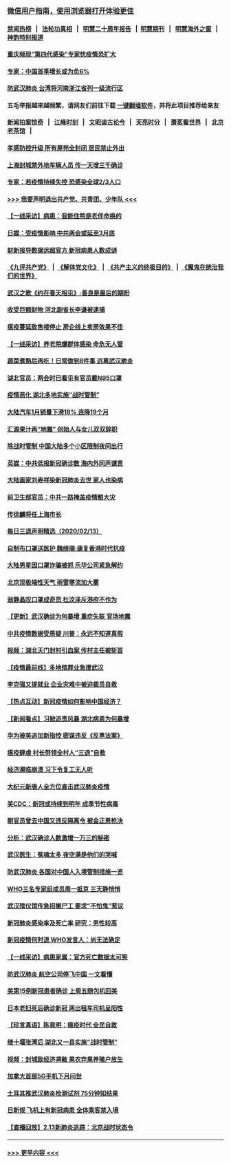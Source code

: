 ### [微信用户指南，使用浏览器打开体验更佳](https://github.com/gfw-breaker/banned-news1/blob/master/indexes/wechat-guide.md?t=0)
#### [禁闻热榜](热点新闻.md?t=0)  &nbsp;&nbsp;|&nbsp;&nbsp; [法轮功真相](https://github.com/gfw-breaker/truth/blob/master/README.md?t=0) &nbsp;&nbsp;|&nbsp;&nbsp; [明慧二十周年报告](https://github.com/gfw-breaker/mh-reports/blob/master/README.md?t=0) &nbsp;&nbsp;|&nbsp;&nbsp;[明慧期刊](https://github.com/gfw-breaker/mh-qikan) &nbsp;&nbsp;|&nbsp;&nbsp; [明慧海外之窗](https://github.com/gfw-breaker/mh-news/blob/master/README.md?t=0) &nbsp;&nbsp;|&nbsp;&nbsp; [神韵特别报道](https://github.com/gfw-breaker/mh-news/blob/master/shenyun.md?t=0)
#### [重庆频现“第四代感染”专家忧疫情恐扩大](../pages/nsc413/n11868724.md?t=02141955) 
#### [专家：中国首季增长或为负6%](../pages/nsc413/n11868582.md?t=02141955) 
#### [防武汉肺炎 台湾将河南浙江省列一级流行区](../pages/nsc413/n11868612.md?t=02141955) 
#### 五毛举报越来越频繁，请网友们前往下载 [一键翻墙软件](https://github.com/gfw-breaker/ssr-accounts)，并将此项目推荐给亲友
#### [新闻拍案惊奇](https://github.com/gfw-breaker/banned-news1/blob/master/pages/link4.md) &nbsp;&nbsp;|&nbsp;&nbsp; [江峰时刻](https://github.com/gfw-breaker/banned-news1/blob/master/pages/link4.md) &nbsp;&nbsp;|&nbsp;&nbsp; [文昭谈古论今](https://github.com/gfw-breaker/banned-news1/blob/master/pages/link4.md) &nbsp;&nbsp;|&nbsp;&nbsp; [天亮时分](https://github.com/gfw-breaker/banned-news1/blob/master/pages/link4.md) &nbsp;&nbsp;|&nbsp;&nbsp; [萧茗看世界](https://github.com/gfw-breaker/banned-news1/blob/master/pages/link4.md) &nbsp;&nbsp;|&nbsp;&nbsp; [北京老茶馆](https://github.com/gfw-breaker/banned-news1/blob/master/pages/link4.md) &nbsp;&nbsp;|&nbsp;&nbsp; 
#### [孝感防控升级 所有屋苑全封闭 居民禁止外出](../pages/nsc413/n11868558.md?t=02141955) 
#### [上海封城禁外地车辆人员 传一天增三千确诊](../pages/nsc413/n11868378.md?t=02141955) 
#### [专家：若疫情持续失控 恐感染全球2/3人口](../pages/nsc413/n11868428.md?t=02141955) 
#### [>>> 我要声明退出共产党、共青团、少年队 <<<](https://github.com/begood0513/goodnews/blob/master/quit/letter.md) 
#### [【一线采访】病患：我能住院是老伴命换的](../pages/nsc413/n11867769.md?t=02141955) 
#### [日媒：受疫情影响 中共两会或延至3月底](../pages/nsc413/n11868231.md?t=02141955) 
#### [财新报导数据远超官方 新冠病患人数成谜](../pages/nsc413/n11868190.md?t=02141955) 
#### [《九评共产党》](https://github.com/begood0513/9ping.md/blob/master/README.md) &nbsp;|&nbsp; [《解体党文化》](../../../../jtdwh.md/blob/master/README.md)  &nbsp;|&nbsp; [《共产主义的终极目的》](../../../../gczydzjmd.md/blob/master/README.md) &nbsp;|&nbsp; [《魔鬼在统治我们的世界》](../../../../mgztzwmdsj.md/blob/master/README.md) 
#### [武汉之歌《约在春天相见》:善良是最后的期盼](../pages/nsc413/n11868413.md?t=02141955) 
#### [收受巨额财物 河北副省长李谦被逮捕](../pages/nsc413/n11868451.md?t=02141955) 
#### [瘟疫蔓延致售楼停止 房企线上卖房效果不佳](../pages/nsc413/n11868146.md?t=02141955) 
#### [【一线采访】养老院爆群体感染 命危无人管](../pages/nsc413/n11868341.md?t=02141955) 
#### [蔬菜煮熟后再吃！日常做到8件事 远离武汉肺炎](../pages/nsc413/n11867364.md?t=02141955) 
#### [湖北官员：两会时已看见有官员戴N95口罩](../pages/nsc413/n11867926.md?t=02141955) 
#### [疫情恶化 湖北多地实施“战时管制”](../pages/nsc413/n11868179.md?t=02141955) 
#### [大陆汽车1月销量下滑18% 连降19个月](../pages/nsc413/n11867516.md?t=02141955) 
#### [汇源果汁再“地震” 创始人与女儿双双辞职](../pages/nsc413/n11867908.md?t=02141955) 
#### [除战时管制 中国大陆多个小区限制夜间出行](../pages/nsc413/n11867833.md?t=02141955) 
#### [英媒：中共低报新冠确诊数 海内外同声谴责](../pages/nsc413/n11867421.md?t=02141955) 
#### [大陆画家刘寿祥染新冠肺炎去世 家人也染病](../pages/nsc413/n11867813.md?t=02141955) 
#### [前卫生部官员：中共一路掩盖疫情酿大灾](../pages/nsc413/n11867590.md?t=02141955) 
#### [传徐麟将任上海市长](../pages/nsc413/n11867709.md?t=02141955) 
#### [每日三退声明精选（2020/02/13）](../pages/nsc413/n11867712.md?t=02141955) 
#### [自制布口罩送医护 魏绮珊:康复香港时代抗疫](../pages/nsc413/n11867481.md?t=02141955) 
#### [大陆男星因口罩诈骗被抓 乐华公司紧急解约](../pages/nsc413/n11867354.md?t=02141955) 
#### [北京现极端性天气 雨雪寒流加大雾](../pages/nsc413/n11867619.md?t=02141955) 
#### [翁静晶叹口罩成奇货 杜汶泽斥港府不作为](../pages/nsc413/n11867016.md?t=02141955) 
#### [【更新】武汉确诊为何暴增 重症失联 官场地震](../pages/nsc413/n11801312.md?t=02141955) 
#### [中共疫情数据受质疑 川普：永远不知道真假](../pages/nsc413/n11867195.md?t=02141955) 
#### [视频：湖北天门封村引血案 传村主任被斩首](../pages/nsc413/n11867382.md?t=02141955) 
#### [【疫情最前线】多地殡葬业急援武汉](../pages/nsc413/n11866914.md?t=02141955) 
#### [李克强又提就业 企业灾难中被迫裁员自救](../pages/nsc413/n11867323.md?t=02141955) 
#### [【热点互动】新冠疫情如何影响中国经济？](../pages/nsc413/n11867208.md?t=02141955) 
#### [【新闻看点】习掀追责风暴 湖北病患为何暴增](../pages/nsc413/n11867035.md?t=02141955) 
#### [华为被美追加新指控 密谋违反《反黑法案》](../pages/nsc413/n11867191.md?t=02141955) 
#### [瘟疫肆虐 村长带领全村人“三退”自救](../pages/nsc413/n11861714.md?t=02141955) 
#### [经济濒临崩溃 习下令复工无人听](../pages/nsc413/n11867269.md?t=02141955) 
#### [大纪元新唐人全方位直击武汉肺炎疫情](../pages/nsc413/n11859405.md?t=02141955) 
#### [美CDC：新冠或持续到明年 成季节性病毒](../pages/nsc413/n11867279.md?t=02141955) 
#### [朝官员曾去中国又违反隔离令 被金正恩枪决](../pages/nsc413/n11867087.md?t=02141955) 
#### [分析：武汉确诊人数激增一万三的秘密](../pages/nsc413/n11866187.md?t=02141955) 
#### [武汉医生：冤魂太多 夜空满是他们的哭喊](../pages/nsc413/n11867107.md?t=02141955) 
#### [防武汉肺炎 各国对中国人入境管制措施一览](../pages/nsc413/n11838726.md?t=02141955) 
#### [WHO三名专家组成员周一抵京 三天静悄悄](../pages/nsc413/n11866947.md?t=02141955) 
#### [武汉殡仪馆传急招搬尸工 要求“不怕鬼”惹议](../pages/nsc413/n11866834.md?t=02141955) 
#### [新冠肺炎感染率及死亡率 研究：男性较高](../pages/nsc413/n11866956.md?t=02141955) 
#### [新冠疫情何时退 WHO发言人：尚无法确定](../pages/nsc413/n11866864.md?t=02141955) 
#### [【一线采访】病患家属：官方死亡数据太可笑](../pages/nsc413/n11866840.md?t=02141955) 
#### [防武汉肺炎 航空公司停飞中国 一文看懂](../pages/nsc413/n11866800.md?t=02141955) 
#### [美第15例新冠患者确诊 上周五随包机回美](../pages/nsc413/n11866852.md?t=02141955) 
#### [日本老妇死后确诊新冠 两出租车司机呈阳性](../pages/nsc413/n11866755.md?t=02141955) 
#### [【珍言真语】陈竟明：瘟疫时代 全民自救](../pages/nsc413/n11866765.md?t=02141955) 
#### [继十堰张湾后 湖北又一县实施“战时管制”](../pages/nsc413/n11866748.md?t=02141955) 
#### [视频：封城致经济凋敝 果农弃果养殖户放生](../pages/nsc413/n11866120.md?t=02141955) 
#### [加拿大首部5G手机下月问世](../pages/nsc413/n11864631.md?t=02141955) 
#### [土耳其推武汉肺炎检测试剂 75分钟知结果](../pages/nsc413/n11866520.md?t=02141955) 
#### [日新规 飞机上有新冠病患 全体乘客禁入境](../pages/nsc413/n11866233.md?t=02141955) 
#### [【直播回放】2.13新肺炎追踪：北京战时状态令](../pages/nsc413/n11866261.md?t=02141955) 

----
#### [ >>> 更早内容 <<< ](../indexes/nsc413-earlier.md)
